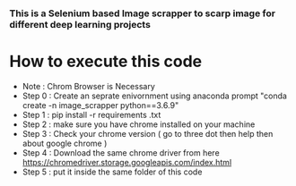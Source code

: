 ### This is a Selenium based Image scrapper to scarp image for different deep learning projects
# How to execute this code
- Note : Chrom Browser is Necessary
- Step 0 : Create an seprate enivornment using anaconda prompt "conda create -n image_scrapper python==3.6.9"
- Step 1 : pip install -r requirements .txt
- Step 2 : make sure you have chrome installed on your machine
- Step 3 : Check your chrome version ( go to three dot then help then about google chrome )
- Step 4 : Download the same chrome driver from here  https://chromedriver.storage.googleapis.com/index.html
- Step 5 : put it inside the same folder of this code

 

